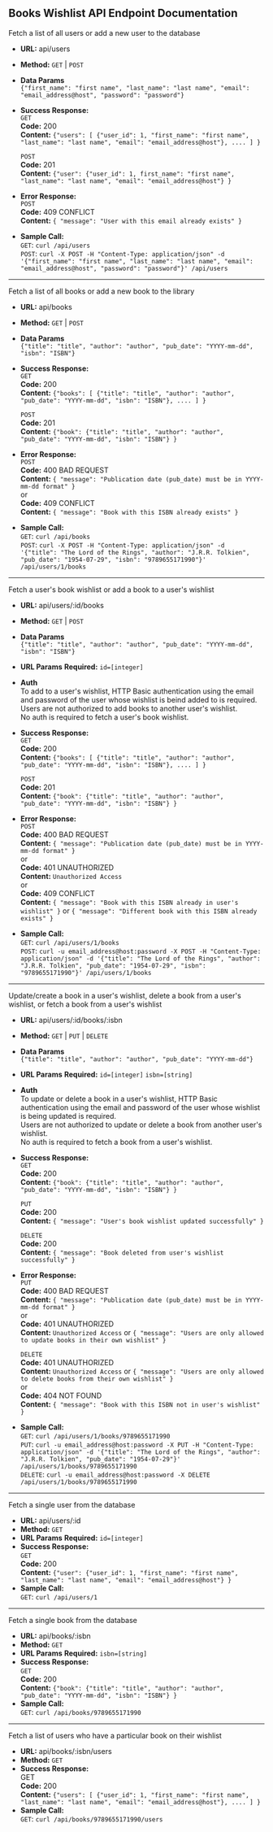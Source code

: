 Books Wishlist API Endpoint Documentation
----
  Fetch a list of all users or add a new user to the database

* **URL:**
  api/users
* **Method:**
  `GET` | `POST` 
* **Data Params**  
  `{"first_name": "first name", "last_name": "last name", "email": "email_address@host", "password": "password"}`

* **Success Response:**  
  `GET`  
  **Code:** 200  
  **Content:**
  `{"users": [ {"user_id": 1, "first_name": "first name", "last_name": "last name", "email": "email_address@host"}, .... ] }`  
  
  `POST`  
  **Code:** 201  
  **Content:**
  `{"user": {"user_id": 1, first_name": "first name", "last_name": "last name", "email": "email_address@host"} }`
 
* **Error Response:**  
  `POST`  
  **Code:** 409 CONFLICT  
  **Content:**
  `{ "message": "User with this email already exists" }`

* **Sample Call:**  
  `GET`: `curl /api/users`  
  `POST`: `curl -X POST -H "Content-Type: application/json" -d '{"first_name": "first name", "last_name": "last name", "email": "email_address@host", "password": "password"}' /api/users`

----
  Fetch a list of all books or add a new book to the library

* **URL:**
  api/books
* **Method:**
  `GET` | `POST` 
* **Data Params**  
  `{"title": "title", "author": "author", "pub_date": "YYYY-mm-dd", "isbn": "ISBN"}`

* **Success Response:**  
  `GET`  
  **Code:** 200  
  **Content:**
  `{"books": [ {"title": "title", "author": "author", "pub_date": "YYYY-mm-dd", "isbn": "ISBN"}, .... ] }`  
  
  `POST`  
  **Code:** 201  
  **Content:**
  `{"book": {"title": "title", "author": "author", "pub_date": "YYYY-mm-dd", "isbn": "ISBN"} }`
 
* **Error Response:**  
  `POST`  
  **Code:** 400 BAD REQUEST  
  **Content:**
  `{ "message": "Publication date (pub_date) must be in YYYY-mm-dd format" }`  
  or  
  **Code:** 409 CONFLICT  
  **Content:**
  `{ "message": "Book with this ISBN already exists" }`

* **Sample Call:**  
  `GET`: `curl /api/books`  
  `POST`: `curl -X POST -H "Content-Type: application/json" -d '{"title": "The Lord of the Rings", "author": "J.R.R. Tolkien", "pub_date": "1954-07-29", "isbn": "9789655171990"}' /api/users/1/books`

----
  Fetch a user's book wishlist or add a book to a user's wishlist

* **URL:**
  api/users/:id/books
* **Method:**
  `GET` | `POST` 
* **Data Params**  
  `{"title": "title", "author": "author", "pub_date": "YYYY-mm-dd", "isbn": "ISBN"}`
*  **URL Params**
   **Required:**
   `id=[integer]`
* **Auth**  
  To add to a user's wishlist, HTTP Basic authentication using the email and password of the user whose wishlist is beind added to is required.  
  Users are not authorized to add books to another user's wishlist.   
  No auth is required to fetch a user's book wishlist.  
* **Success Response:**  
  `GET`  
  **Code:** 200  
  **Content:**
  `{"books": [ {"title": "title", "author": "author", "pub_date": "YYYY-mm-dd", "isbn": "ISBN"}, .... ] }`  
  
  `POST`  
  **Code:** 201  
  **Content:**
  `{"book": {"title": "title", "author": "author", "pub_date": "YYYY-mm-dd", "isbn": "ISBN"} }`
 
* **Error Response:**  
  `POST`  
  **Code:** 400 BAD REQUEST  
  **Content:**
  `{ "message": "Publication date (pub_date) must be in YYYY-mm-dd format" }`  
  or  
  **Code:** 401 UNAUTHORIZED  
  **Content:**
  `Unauthorized Access`  
  or  
  **Code:** 409 CONFLICT  
  **Content:**
  `{ "message": "Book with this ISBN already in user's wishlist" }` or `{ "message": "Different book with this ISBN already exists" }`
* **Sample Call:**  
  `GET`: `curl /api/users/1/books`  
  `POST`: `curl -u email_address@host:password -X POST -H "Content-Type: application/json" -d '{"title": "The Lord of the Rings", "author": "J.R.R. Tolkien", "pub_date": "1954-07-29", "isbn": "9789655171990"}' /api/users/1/books`

----
  Update/create a book in a user's wishlist, delete a book from a user's wishlist, or fetch a book from a user's wishlist

* **URL:**
  api/users/:id/books/:isbn
* **Method:**
  `GET` | `PUT` | `DELETE` 
* **Data Params**  
  `{"title": "title", "author": "author", "pub_date": "YYYY-mm-dd"}`
*  **URL Params**
   **Required:**
   `id=[integer]`
   `isbn=[string]`
* **Auth**  
  To update or delete a book in a user's wishlist, HTTP Basic authentication using the email and password of the user whose wishlist is being updated is required.  
  Users are not authorized to update or delete a book from another user's wishlist.  
  No auth is required to fetch a book from a user's wishlist.  
* **Success Response:**  
  `GET`  
  **Code:** 200  
  **Content:**
  `{"book": {"title": "title", "author": "author", "pub_date": "YYYY-mm-dd", "isbn": "ISBN"} }`  
  
  `PUT`  
  **Code:** 200  
  **Content:**
  `{ "message": "User's book wishlist updated successfully" }`

  `DELETE`  
  **Code:** 200  
  **Content:**
  `{ "message": "Book deleted from user's wishlist successfully" }`
 
* **Error Response:**  
  `PUT`  
  **Code:** 400 BAD REQUEST  
  **Content:**
  `{ "message": "Publication date (pub_date) must be in YYYY-mm-dd format" }`  
  or  
  **Code:** 401 UNAUTHORIZED  
  **Content:**
  `Unauthorized Access` or `{ "message": "Users are only allowed to update books in their own wishlist" }`  
  
  `DELETE`  
  **Code:** 401 UNAUTHORIZED  
  **Content:**
  `Unauthorized Access` or `{ "message": "Users are only allowed to delete books from their own wishlist" }`  
  or  
  **Code:** 404 NOT FOUND  
  **Content:**
  `{ "message": "Book with this ISBN not in user's wishlist" }`
* **Sample Call:**  
  `GET`: `curl /api/users/1/books/9789655171990`  
  `PUT`: `curl -u email_address@host:password -X PUT -H "Content-Type: application/json" -d '{"title": "The Lord of the Rings", "author": "J.R.R. Tolkien", "pub_date": "1954-07-29"}' /api/users/1/books/9789655171990`  
  `DELETE`: `curl -u email_address@host:password -X DELETE /api/users/1/books/9789655171990`

----
  Fetch a single user from the database

* **URL:**
  api/users/:id
* **Method:**
  `GET`
*  **URL Params**
   **Required:**
   `id=[integer]`
* **Success Response:**  
  `GET`  
  **Code:** 200  
  **Content:**
  `{"user": {"user_id": 1, "first_name": "first name", "last_name": "last name", "email": "email_address@host"} }`  
* **Sample Call:**  
  `GET`: `curl /api/users/1` 

----
  Fetch a single book from the database

* **URL:**
  api/books/:isbn
* **Method:**
  `GET`
*  **URL Params**
   **Required:**
   `isbn=[string]`
* **Success Response:**  
  `GET`  
  **Code:** 200  
  **Content:**
  `{"book": {"title": "title", "author": "author", "pub_date": "YYYY-mm-dd", "isbn": "ISBN"} }`  
* **Sample Call:**  
  `GET`: `curl /api/books/9789655171990`

----
  Fetch a list of users who have a particular book on their wishlist

* **URL:**
  api/books/:isbn/users
* **Method:**
  `GET` 
* **Success Response:**  
  GET  
  **Code:** 200  
  **Content:**
  `{"users": [ {"user_id": 1, "first_name": "first name", "last_name": "last name", "email": "email_address@host"}, .... ] }`  
* **Sample Call:**  
  `GET`: `curl /api/books/9789655171990/users` 
